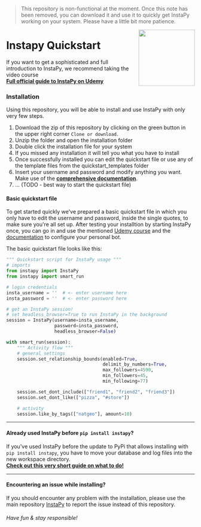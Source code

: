 > This repository is non-functional at the moment. Once this note has been removed, you can download it and use it to quickly get InstaPy working on your system. Please have a little bit more patience.

<img src="https://i.imgur.com/sJzfZsL.jpg" width="150" align="right">

# Instapy Quickstart
If you want to get a sophisticated and full introduction to InstaPy, we recommend taking the video course   
**[Full official guide to InstaPy on Udemy]()**

### Installation
Using this repository, you will be able to install and use InstaPy with only very few steps.

1. Download the zip of this repository by clicking on the green button in the upper right corner `Clone or download`.
1. Unzip the folder and open the installation folder
1. Double click the installation file for your system
1. If you missed any installation it will tell you what you have to install
1. Once successfully installed you can edit the quickstart file or use any of the template files from the quickstart_templates folder
1. Insert your username and password and modify anything you want. Make use of the **[comprehensive documentation](https://github.com/timgrossmann/InstaPy)**.
1. ... (TODO - best way to start the quickstart file)


#### Basic quickstart file 
To get started quickly we've prepared a basic quickstart file in which you only have to edit the username and password, inside the single quotes, to make sure you're all set up.
After testing your installtion by starting InstaPy once, you can go in and use the mentioned [Udemy course]() and the [documentation](https://github.com/timgrossmann/InstaPy) to configure your personal bot.

The basic quickstart file looks like this:
```python
""" Quickstart script for InstaPy usage """
# imports
from instapy import InstaPy
from instapy import smart_run

# login credentials
insta_username = ''  # <- enter username here
insta_password = ''  # <- enter password here

# get an InstaPy session!
# set headless_browser=True to run InstaPy in the background
session = InstaPy(username=insta_username,
                  password=insta_password,
                  headless_browser=False)

with smart_run(session):
    """ Activity flow """
    # general settings
    session.set_relationship_bounds(enabled=True,
                                    delimit_by_numbers=True,
                                    max_followers=4590,
                                    min_followers=45,
                                    min_following=77)

    session.set_dont_include(["friend1", "friend2", "friend3"])
    session.set_dont_like(["pizza", "#store"])

    # activity
    session.like_by_tags(["natgeo"], amount=10)
```
---

#### Already used InstaPy before `pip install instapy`?
If you've used InstaPy before the update to PyPi that allows installing with `pip install instapy`, you have to move your database and log files into the new workspace directory.   
[**Check out this very short guide on what to do!**]()

---

#### Encountering an issue while installing?
If you should encounter any problem with the installation, please use the main repository [InstaPy](https://github.com/timgrossmann/InstaPy) to report the issue instead of this repository.


###### Have fun & stay responsible!
